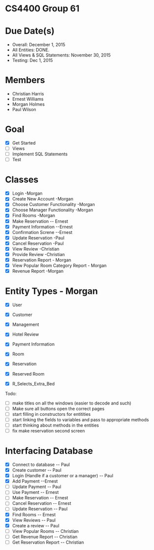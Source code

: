# CS4400 Group 61

Due Date(s)
================
- Overall: December 1, 2015
- All Entities: DONE.
- All Views & SQL Statements: November 30, 2015
- Testing: Dec 1, 2015

Members
================
- Christian Harris
- Ernest Williams
- Morgan Holmes
- Paul Wilson

Goal
================
- [x] Get Started
- [ ] Views
- [ ] Implement SQL Statements
- [ ] Test

Classes
================
- [x] Login -Morgan
- [x] Create New Account -Morgan
- [x] Choose Customer Functionality -Morgan
- [x] Choose Manager Functionality -Morgan
- [x] Find Rooms -Morgan
- [x] Make Reservation -- Ernest
- [x] Payment Information --Ernest
- [x] Confirmation Screne --Ernest
- [x] Update Reservation -Paul
- [x] Cancel Reservation -Paul
- [x] View Review        -Christian
- [x] Provide Review     -Christian
- [x] Reservation Report - Morgan
- [x] View Popular Room Category Report - Morgan
- [x] Revenue Report -Morgan

Entity Types - Morgan
================
- [x] User
- [x] Customer
- [x] Management
- [x] Hotel Review
- [x] Payment Information
- [x] Room 
- [x] Reservation
- [x] Reserved Room
- [x] R_Selects_Extra_Bed



Todo: 
- [ ] make titles on all the windows (easier to decode and such)
- [ ] Make sure all buttons open the correct pages
- [ ] start filling in constructors for entitities
- [ ] start linking the fields to variables and pass to appropriate methods
- [ ] start thinking about methods in the entities 
- [ ] fix make reservation second screen
 
Interfacing Database
================
- [x] Connect to database -- Paul
- [x] Create customer -- Paul
- [x] Login (Handle if a customer or a manager) -- Paul
- [x] Add Payment --Ernest
- [ ] Update Payment -- Paul
- [ ] Use Payment -- Ernest
- [ ] Make Reservation -- Ernest
- [ ] Cancel Reservation -- Ernest
- [ ] Update Reservation -- Paul
- [x] Find Rooms -- Ernest
- [x] View Reviews -- Paul
- [x] Create a review -- Paul
- [ ] View Popular Rooms -- Christian
- [ ] Get Revenue Report -- Christian
- [ ] Get Reservation Report -- Christian
